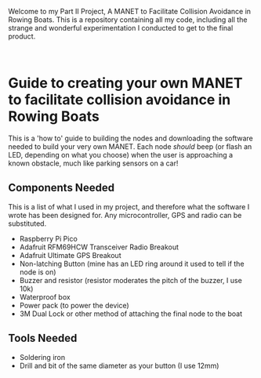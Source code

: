 Welcome to my Part II Project, A MANET to Facilitate Collision Avoidance in Rowing Boats. This is a repository containing all my code, including all the strange and wonderful experimentation I conducted to get to the final product.

</br>
 
# **Guide to creating your own MANET to facilitate collision avoidance in Rowing Boats**
This is a 'how to' guide to building the nodes and downloading the software needed to build your very own MANET. Each node *should* beep (or flash an LED, depending on what you choose) when the user is approaching a known obstacle, much like parking sensors on a car!

## Components Needed
This is a list of what I used in my project, and therefore what the software I wrote has been designed for. Any microcontroller, GPS and radio can be substituted. 
- Raspberry Pi Pico
- Adafruit RFM69HCW Transceiver Radio Breakout
- Adafruit Ultimate GPS Breakout
- Non-latching Button (mine has an LED ring around it used to tell if the node is on)
- Buzzer and resistor (resistor moderates the pitch of the buzzer, I use 10k) 
- Waterproof box
- Power pack (to power the device)
- 3M Dual Lock or other method of attaching the final node to the boat

## Tools Needed
- Soldering iron
- Drill and bit of the same diameter as your button (I use 12mm)